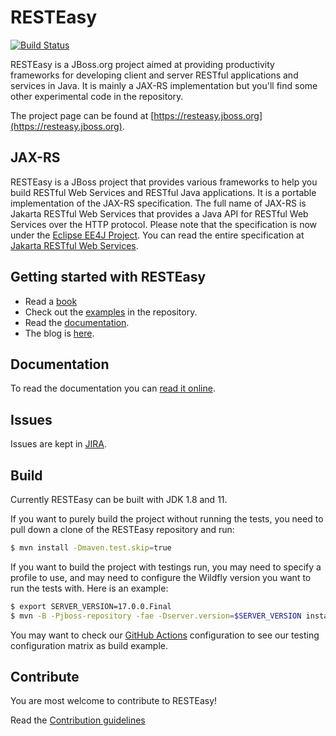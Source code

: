 # RESTEasy

[![Build Status](https://github.com/resteasy/resteasy/actions/workflows/maven.yml/badge.svg)](https://github.com/resteasy/resteasy/actions)

RESTEasy is a JBoss.org project aimed at providing productivity frameworks for developing client and server RESTful applications and services in Java.  It is mainly a JAX-RS implementation but you'll find some other experimental code in the repository.

The project page can be found at [https://resteasy.jboss.org](https://resteasy.jboss.org).

## JAX-RS

RESTEasy is a JBoss project that provides various frameworks to help you build RESTful Web Services and RESTful Java applications. It is a portable implementation of the JAX-RS specification. The full name of JAX-RS is Jakarta RESTful Web Services that provides a Java API for RESTful Web Services over the HTTP protocol. Please note that the specification is now under the [Eclipse EE4J Project](https://github.com/eclipse-ee4j). You can read the entire specification at [Jakarta RESTful Web Services](https://github.com/eclipse-ee4j/jaxrs-api).

## Getting started with RESTEasy

- Read a [book](https://resteasy.jboss.org/books.html)
- Check out the [examples](https://github.com/resteasy/resteasy-examples) in the repository.
- Read the [documentation](https://resteasy.jboss.org/docs).
- The blog is [here](https://resteasy.jboss.org/blogs).

## Documentation

To read the documentation you can [read it online](https://resteasy.jboss.org/docs).

## Issues

Issues are kept in [JIRA](https://issues.redhat.com/projects/RESTEASY/issues).

## Build

Currently RESTEasy can be built with JDK 1.8 and 11.

If you want to purely build the project without running the tests, you need to pull down a clone of the RESTEasy repository and run:

```bash
$ mvn install -Dmaven.test.skip=true
```

If you want to build the project with testings run, you may need to specify a profile to use, and may need to configure the Wildfly version you want to run the tests with. Here is an example:

```bash
$ export SERVER_VERSION=17.0.0.Final
$ mvn -B -Pjboss-repository -fae -Dserver.version=$SERVER_VERSION install
```

You may want to check our [GitHub Actions](https://github.com/resteasy/Resteasy/blob/master/.github/workflows/maven.yml) configuration to see our testing configuration matrix as build example.

## Contribute

You are most welcome to contribute to RESTEasy!

Read the [Contribution guidelines](./CONTRIBUTING.md)
